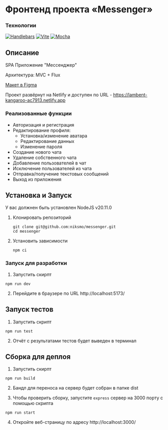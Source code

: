 # Фронтенд проекта «Messenger»

### Технологии

[![Handlebars][Handlebars-badge]][Handlebars-url]
[![Vite][Vite-badge]][Vite-url]
[![Mocha][Mocha-badge]][Mocha-url]

## Описание

SPA Приложение "Мессенджер"

Архитектура: MVC + Flux

[Макет в Figma](https://www.figma.com/file/Ua9cekgMgr02O2A1yuFKZM/%5Bniksmo%5D_Messenger?type=design&node-id=0%3A1&mode=design&t=sPwR4djZwzHhCgUS-1)

Проект развёрнут на Netlify и доступен по URL - https://lambent-kangaroo-ac7913.netlify.app

### Реализованные функции

- Авторизация и регистрация
- Редактирование профиля:
  - Установка/изменение аватара
  - Редактирование данных
  - Изменение пароля
- Создание нового чата
- Удаление собственного чата
- Добавление пользователей в чат
- Исключение пользователей из чата
- Отправка/получение текстовых сообщений
- Выход из приложения

## Установка и Запуск

У вас должнен быть установлен NodeJS v20.11.0

1. Клонировать репозиторий

   ```shell
   git clone git@github.com:niksmo/messenger.git
   cd messenger
   ```

2. Установить зависимости

   ```shell
   npm ci
   ```

### Запуск для разработки

1. Запустить скирпт

```shell
npm run dev
```

2. Перейдите в браузере по URL http://localhost:5173/

## Запуск тестов

1. Запустить скрипт

```shell
npm run test
```

2. Отчёт с результатами тестов будет выведен в терминал

## Сборка для деплоя

1. Запустить скирпт

```shell
npm run build
```

2. Бандл для переноса на сервер будет собран в папке dist

3. Чтобы проверить сборку, запустите `express` сервер на 3000 порту с помощью скрипта

```shell
npm run start
```

4. Откройте веб-страницу по адресу http://localhost:3000/

<!-- MARKDOWN LINKS & BADGES -->

[Handlebars-url]: https://handlebarsjs.com/
[Handlebars-badge]: https://img.shields.io/badge/Handlebars-23272f?style=for-the-badge&logo=handlebarsdotjs
[Vite-url]: https://vitejs.dev/
[Vite-badge]: https://img.shields.io/badge/Vite-23272f?style=for-the-badge&logo=vite
[Mocha-url]: https://mochajs.org/
[Mocha-badge]: https://img.shields.io/badge/Mocha-23272f?style=for-the-badge&logo=mocha
